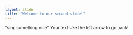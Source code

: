 ```yaml
---
layout: slide
title: "Welcome to our second slide!"
---
```

"sing something nice"
Your text
Use the left arrow to go back!
